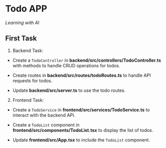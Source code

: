 # Todo APP

_Learning with AI_

## First Task

1. Backend Task:

- Create a `TodoController` in **backend/src/controllers/TodoController.ts** with methods to handle CRUD operations for todos.

- Create routes in **backend/src/routes/todoRoutes.ts** to handle API requests for todos.

- Update **backend/src/server.ts** to use the todo routes.

2. Frontend Task:

- Create a `TodoService` in **frontend/src/services/TodoService.ts** to interact with the backend API.

- Create a `TodoList` component in **frontend/src/components/TodoList.tsx** to display the list of todos.

- Update **frontend/src/App.tsx** to include the `TodoList` component.
